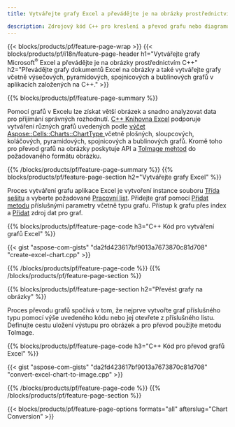 ```yaml
---
title: Vytvářejte grafy Excel a převádějte je na obrázky prostřednictvím C++

description: Zdrojový kód C++ pro kreslení a převod grafu nebo diagramu v aplikaci Microsoft Excel pomocí knihovny C++
---
```

{{< blocks/products/pf/feature-page-wrap >}}
{{< blocks/products/pf/i18n/feature-page-header h1="Vytvářejte grafy Microsoft<sup>&reg;</sup> Excel a převádějte je na obrázky prostřednictvím C++" h2="Převádějte grafy dokumentů Excel na obrázky a také vytvářejte grafy včetně výsečových, pyramidových, spojnicových a bublinových grafů v aplikacích založených na C++." >}}

{{% blocks/products/pf/feature-page-summary %}}

Pomocí grafů v Excelu lze získat větší obrázek a snadno analyzovat data pro přijímání správných rozhodnutí. [C++ Knihovna Excel](/cells/cpp/) podporuje vytváření různých grafů uvedených podle [výčet Aspose::Cells::Charts::ChartType
](https://reference.aspose.com/cells/cpp/namespace/aspose.cells.charts#a2f17e69bcefc754569019185d0621b70) včetně plošných, sloupcových, koláčových, pyramidových, spojnicových a bublinových grafů. Kromě toho pro převod grafů na obrázky poskytuje API a [ToImage mehtod](https://reference.aspose.com/cells/cpp/class/aspose.cells.charts.i_sparkline#a28d76dd585c48366e1657f2982722ddb) do požadovaného formátu obrázku.

{{% /blocks/products/pf/feature-page-summary %}}
{{% blocks/products/pf/feature-page-section h2="Vytvářejte grafy Excel" %}}

Proces vytváření grafu aplikace Excel je vytvoření instance souboru [Třída sešitu](https://reference.aspose.com/cells/cpp/class/aspose.cells.i_workbook) a vyberte požadované [Pracovní list](https://reference.aspose.com/cells/cpp/class/aspose.cells.i_worksheet_collection#a5574d624796043233420d0e0459ccc43). Přidejte graf pomocí [Přidat metodu](https://reference.aspose.com/cells/cpp/class/aspose.cells.charts.i_chart_collection#ab7e8cce835c251a4682605299a6aa068) příslušnými parametry včetně typu grafu. Přístup k grafu přes index a [Přidat](https://reference.aspose.com/cells/cpp/class/aspose.cells.charts.i_series_collection#a8f4dc4d883f32f65b1fb673e2aa7862f) zdroj dat pro graf.

{{% blocks/products/pf/feature-page-code h3="C++ Kód pro vytváření grafů Excel" %}}

{{< gist "aspose-com-gists" "da2fd423617bf9013a7673870c81d708" "create-excel-chart.cpp" >}}

{{% /blocks/products/pf/feature-page-code %}}
{{% /blocks/products/pf/feature-page-section %}}

{{% blocks/products/pf/feature-page-section h2="Převést grafy na obrázky" %}}


Proces převodu grafů spočívá v tom, že nejprve vytvořte graf příslušného typu pomocí výše uvedeného kódu nebo jej otevřete z příslušného listu. Definujte cestu uložení výstupu pro obrázek a pro převod použijte metodu ToImage.

 
{{% blocks/products/pf/feature-page-code h3="C++ Kód pro převod grafů Excel" %}}

{{< gist "aspose-com-gists" "da2fd423617bf9013a7673870c81d708" "convert-excel-chart-to-image.cpp" >}}

{{% /blocks/products/pf/feature-page-code %}}
{{% /blocks/products/pf/feature-page-section %}}

{{< blocks/products/pf/feature-page-options formats="all" afterslug="Chart Conversion" >}}

